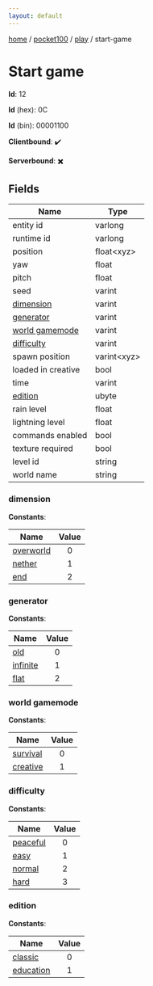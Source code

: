 ```yaml
---
layout: default
---
```


[home](/)  /  [pocket100](/protocol/pocket100)  /  [play](/protocol/pocket100/play)  /  start-game

# Start game

**Id**: 12

**Id** (hex): 0C

**Id** (bin): 00001100

**Clientbound**: ✔️

**Serverbound**: ✖️

## Fields

Name | Type
---|---
entity id | varlong
runtime id | varlong
position | float&lt;xyz&gt;
yaw | float
pitch | float
seed | varint
[dimension](#dimension) | varint
[generator](#generator) | varint
[world gamemode](#world-gamemode) | varint
[difficulty](#difficulty) | varint
spawn position | varint&lt;xyz&gt;
loaded in creative | bool
time | varint
[edition](#edition) | ubyte
rain level | float
lightning level | float
commands enabled | bool
texture required | bool
level id | string
world name | string

### dimension

**Constants**:

Name | Value
---|:---:
[overworld](dimension_overworld) | 0
[nether](dimension_nether) | 1
[end](dimension_end) | 2

### generator

**Constants**:

Name | Value
---|:---:
[old](generator_old) | 0
[infinite](generator_infinite) | 1
[flat](generator_flat) | 2

### world gamemode

**Constants**:

Name | Value
---|:---:
[survival](world-gamemode_survival) | 0
[creative](world-gamemode_creative) | 1

### difficulty

**Constants**:

Name | Value
---|:---:
[peaceful](difficulty_peaceful) | 0
[easy](difficulty_easy) | 1
[normal](difficulty_normal) | 2
[hard](difficulty_hard) | 3

### edition

**Constants**:

Name | Value
---|:---:
[classic](edition_classic) | 0
[education](edition_education) | 1

